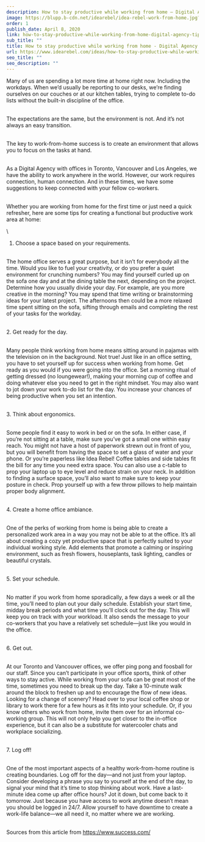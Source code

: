 ```yaml
---
description: How to stay productive while working from home – Digital Agency Tips
image: https://blupp.b-cdn.net/idearebel/idea-rebel-work-from-home.jpg?quality=80&width=800
order: 1
publish_date: April 8, 2020
link: how-to-stay-productive-while-working-from-home-digital-agency-tips
sub_title: ""
title: How to stay productive while working from home - Digital Agency Tips | Idea Rebel
url: https://www.idearebel.com/ideas/how-to-stay-productive-while-working-from-home-digital-agency-tips/
seo_title: ""
seo_description: ""
---
```

Many of us are spending a lot more time at home right now. Including the workdays. When we’d usually be reporting to our desks, we’re finding ourselves on our couches or at our kitchen tables, trying to complete to-do lists without the built-in discipline of the office.

\
The expectations are the same, but the environment is not. And it’s not always an easy transition.

\
The key to work-from-home success is to create an environment that allows you to focus on the tasks at hand.

\
As a Digital Agency with offices in Toronto, Vancouver and Los Angeles, we have the ability to work anywhere in the world. However, our work requires connection, human connection. And in these times, we have some suggestions to keep connected with your fellow co-workers.

\
Whether you are working from home for the first time or just need a quick refresher, here are some tips for creating a functional but productive work area at home:

\
1. Choose a space based on your requirements.

\
The home office serves a great purpose, but it isn’t for everybody all the time. Would you like to fuel your creativity, or do you prefer a quiet environment for crunching numbers? You may find yourself curled up on the sofa one day and at the dining table the next, depending on the project. Determine how you usually divide your day. For example, are you more creative in the morning? You may spend that time writing or brainstorming ideas for your latest project. The afternoons then could be a more relaxed time spent sitting on the sofa, sifting through emails and completing the rest of your tasks for the workday.

\
2. Get ready for the day.

\
Many people think working from home means sitting around in pajamas with the television on in the background. Not true! Just like in an office setting, you have to set yourself up for success when working from home. Get ready as you would if you were going into the office. Set a morning ritual of getting dressed (no loungewear!), making your morning cup of coffee and doing whatever else you need to get in the right mindset. You may also want to jot down your work to-do list for the day. You increase your chances of being productive when you set an intention.

\
3. Think about ergonomics.

\
Some people find it easy to work in bed or on the sofa. In either case, if you’re not sitting at a table, make sure you’ve got a small one within easy reach. You might not have a host of paperwork strewn out in front of you, but you will benefit from having the space to set a glass of water and your phone. Or you’re paperless like Idea Rebel! Coffee tables and side tables fit the bill for any time you need extra space. You can also use a c-table to prop your laptop up to eye level and reduce strain on your neck. In addition to finding a surface space, you’ll also want to make sure to keep your posture in check. Prop yourself up with a few throw pillows to help maintain proper body alignment.

\
4. Create a home office ambiance.

\
One of the perks of working from home is being able to create a personalized work area in a way you may not be able to at the office. It’s all about creating a cozy yet productive space that is perfectly suited to your individual working style. Add elements that promote a calming or inspiring environment, such as fresh flowers, houseplants, task lighting, candles or beautiful crystals.

\
5. Set your schedule.

\
No matter if you work from home sporadically, a few days a week or all the time, you’ll need to plan out your daily schedule. Establish your start time, midday break periods and what time you’ll clock out for the day. This will keep you on track with your workload. It also sends the message to your co-workers that you have a relatively set schedule—just like you would in the office.

\
6. Get out.

\
At our Toronto and Vancouver offices, we offer ping pong and foosball for our staff. Since you can’t participate in your office sports, think of other ways to stay active. While working from your sofa can be great most of the time, sometimes you need to break up the day. Take a 10-minute walk around the block to freshen up and to encourage the flow of new ideas. Looking for a change of scenery? Head over to your local coffee shop or library to work there for a few hours as it fits into your schedule. Or, if you know others who work from home, invite them over for an informal co-working group. This will not only help you get closer to the in-office experience, but it can also be a substitute for watercooler chats and workplace socializing.

\
7. Log off!

\
One of the most important aspects of a healthy work-from-home routine is creating boundaries. Log off for the day—and not just from your laptop. Consider developing a phrase you say to yourself at the end of the day, to signal your mind that it’s time to stop thinking about work. Have a last-minute idea come up after office hours? Jot it down, but come back to it tomorrow. Just because you have access to work anytime doesn’t mean you should be logged in 24/7. Allow yourself to have downtime to create a work-life balance—we all need it, no matter where we are working.

\
Sources from this article from https://www.success.com/
